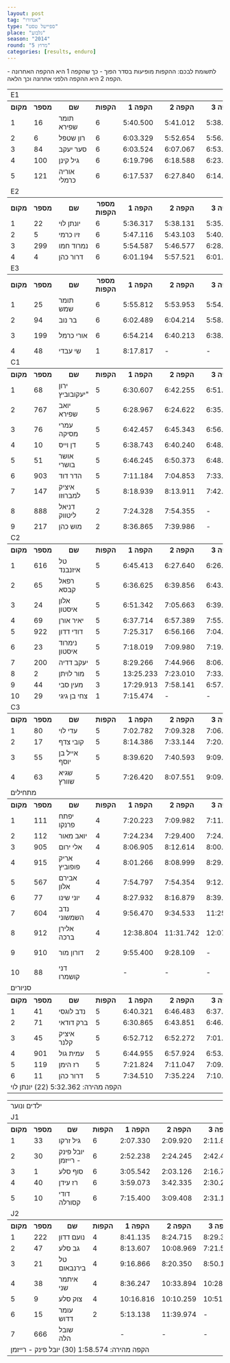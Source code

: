 ```yaml
---
layout: post
tag: "אנדורו"
type: "ספיישל טסט"
place: "גלבוע"
season: "2014"
round: "מרוץ 5"
categories: [results, enduro]
---
```


<p class="message">לתשומת לבכם: ההקפות מופיעות בסדר הפוך - כך שהקפה 1 היא ההקפה האחרונה - הקפה 2 היא ההקפה הלפני אחרונה וכך הלאה.</p>

<table class="line_color big_table">
<tr>
    <td colspan="99" class="title_font">E1</td>
</tr>
<tr class="rnkh_bkcolor">
    <th class="rnkh_font">מקום</th>
    <th class="rnkh_font">מספר</th>
    <th class="rnkh_font">שם</th>
    <th class="rnkh_font">הקפות</th>
    <th class="rnkh_font">הקפה 1</th>
    <th class="rnkh_font">הקפה 2</th>
    <th class="rnkh_font">הקפה 3</th>
    <th class="rnkh_font">הקפה 4</th>
    <th class="rnkh_font">הקפה 5</th>
    <th class="rnkh_font">הקפה 6</th>
    <th class="rnkh_font">זמן כולל</th>
    <th class="rnkh_font">פער</th>
</tr>
<tr class="rnk_bkcolor">
    <td class="rnk_font">1</td>
    <td class="rnk_font">16</td>
    <td class="rnk_font">תומר שפירא</td>
    <td class="rnk_font">6</td>
    <td class="rnk_font">5:40.500</td>
    <td class="rnk_font">5:41.012</td>
    <td class="rnk_font">5:38.919</td>
    <td class="rnk_font">5:41.740</td>
    <td class="rnk_font">5:51.975</td>
    <td class="rnk_font">6:00.702</td>
    <td class="rnk_font">34:34.848</td>
    <td class="rnk_font">-</td>
</tr>
<tr class="rnk_bkcolor">
    <td class="rnk_font">2</td>
    <td class="rnk_font">6</td>
    <td class="rnk_font">רון שטפל</td>
    <td class="rnk_font">6</td>
    <td class="rnk_font">6:03.329</td>
    <td class="rnk_font">5:52.654</td>
    <td class="rnk_font">5:56.394</td>
    <td class="rnk_font">6:00.101</td>
    <td class="rnk_font">6:09.539</td>
    <td class="rnk_font">6:30.685</td>
    <td class="rnk_font">36:32.702</td>
    <td class="rnk_font">1:57.854</td>
</tr>
<tr class="rnk_bkcolor">
    <td class="rnk_font">3</td>
    <td class="rnk_font">84</td>
    <td class="rnk_font">סער יעקב</td>
    <td class="rnk_font">6</td>
    <td class="rnk_font">6:03.524</td>
    <td class="rnk_font">6:07.067</td>
    <td class="rnk_font">6:53.861</td>
    <td class="rnk_font">6:11.944</td>
    <td class="rnk_font">6:04.716</td>
    <td class="rnk_font">6:41.671</td>
    <td class="rnk_font">38:02.783</td>
    <td class="rnk_font">3:27.935</td>
</tr>
<tr class="rnk_bkcolor">
    <td class="rnk_font">4</td>
    <td class="rnk_font">100</td>
    <td class="rnk_font">גיל קינן</td>
    <td class="rnk_font">6</td>
    <td class="rnk_font">6:19.796</td>
    <td class="rnk_font">6:18.588</td>
    <td class="rnk_font">6:23.509</td>
    <td class="rnk_font">6:18.945</td>
    <td class="rnk_font">6:24.582</td>
    <td class="rnk_font">6:38.411</td>
    <td class="rnk_font">38:23.831</td>
    <td class="rnk_font">3:48.983</td>
</tr>
<tr class="rnk_bkcolor">
    <td class="rnk_font">5</td>
    <td class="rnk_font">121</td>
    <td class="rnk_font">אוריה כרמלי</td>
    <td class="rnk_font">6</td>
    <td class="rnk_font">6:17.537</td>
    <td class="rnk_font">6:27.840</td>
    <td class="rnk_font">6:14.792</td>
    <td class="rnk_font">6:13.343</td>
    <td class="rnk_font">6:22.510</td>
    <td class="rnk_font">6:57.573</td>
    <td class="rnk_font">38:33.595</td>
    <td class="rnk_font">3:58.747</td>
</tr>
<tr>
    <td colspan="99" class="title_font">E2</td>
</tr>
<tr class="rnkh_bkcolor">
    <th class="rnkh_font">מקום</th>
    <th class="rnkh_font">מספר</th>
    <th class="rnkh_font">שם</th>
    <th class="rnkh_font">מספר הקפות</th>
    <th class="rnkh_font">הקפה 1</th>
    <th class="rnkh_font">הקפה 2</th>
    <th class="rnkh_font">הקפה 3</th>
    <th class="rnkh_font">הקפה 4</th>
    <th class="rnkh_font">הקפה 5</th>
    <th class="rnkh_font">הקפה 6</th>
    <th class="rnkh_font">זמן כולל</th>
    <th class="rnkh_font">פער</th>
</tr>
<tr class="rnk_bkcolor">
    <td class="rnk_font">1</td>
    <td class="rnk_font">22</td>
    <td class="rnk_font">יונתן לוי</td>
    <td class="rnk_font">6</td>
    <td class="rnk_font">5:36.317</td>
    <td class="rnk_font">5:38.131</td>
    <td class="rnk_font">5:35.025</td>
    <td class="rnk_font">5:32.362</td>
    <td class="rnk_font">5:47.988</td>
    <td class="rnk_font">5:47.907</td>
    <td class="rnk_font">33:57.730</td>
    <td class="rnk_font">-</td>
</tr>
<tr class="rnk_bkcolor">
    <td class="rnk_font">2</td>
    <td class="rnk_font">5</td>
    <td class="rnk_font">זיו כרמי</td>
    <td class="rnk_font">6</td>
    <td class="rnk_font">5:47.116</td>
    <td class="rnk_font">5:43.103</td>
    <td class="rnk_font">5:40.653</td>
    <td class="rnk_font">5:39.514</td>
    <td class="rnk_font">5:42.107</td>
    <td class="rnk_font">5:58.327</td>
    <td class="rnk_font">34:30.820</td>
    <td class="rnk_font">33.090</td>
</tr>
<tr class="rnk_bkcolor">
    <td class="rnk_font">3</td>
    <td class="rnk_font">299</td>
    <td class="rnk_font">נמרוד חמו</td>
    <td class="rnk_font">6</td>
    <td class="rnk_font">5:54.587</td>
    <td class="rnk_font">5:46.577</td>
    <td class="rnk_font">6:28.144</td>
    <td class="rnk_font">5:48.086</td>
    <td class="rnk_font">5:54.150</td>
    <td class="rnk_font">5:57.387</td>
    <td class="rnk_font">35:48.931</td>
    <td class="rnk_font">1:51.201</td>
</tr>
<tr class="rnk_bkcolor">
    <td class="rnk_font">4</td>
    <td class="rnk_font">4</td>
    <td class="rnk_font">דרור כהן</td>
    <td class="rnk_font">6</td>
    <td class="rnk_font">6:01.194</td>
    <td class="rnk_font">5:57.521</td>
    <td class="rnk_font">6:01.924</td>
    <td class="rnk_font">6:14.253</td>
    <td class="rnk_font">6:02.950</td>
    <td class="rnk_font">6:29.081</td>
    <td class="rnk_font">36:46.923</td>
    <td class="rnk_font">2:49.193</td>
</tr>
<tr>
    <td colspan="99" class="title_font">E3</td>
</tr>
<tr class="rnkh_bkcolor">
    <th class="rnkh_font">מקום</th>
    <th class="rnkh_font">מספר</th>
    <th class="rnkh_font">שם</th>
    <th class="rnkh_font">מספר הקפות</th>
    <th class="rnkh_font">הקפה 1</th>
    <th class="rnkh_font">הקפה 2</th>
    <th class="rnkh_font">הקפה 3</th>
    <th class="rnkh_font">הקפה 4</th>
    <th class="rnkh_font">הקפה 5</th>
    <th class="rnkh_font">הקפה 6</th>
    <th class="rnkh_font">זמן כולל</th>
    <th class="rnkh_font">פער</th>
</tr>
<tr class="rnk_bkcolor">
    <td class="rnk_font">1</td>
    <td class="rnk_font">25</td>
    <td class="rnk_font">תומר שמש</td>
    <td class="rnk_font">6</td>
    <td class="rnk_font">5:55.812</td>
    <td class="rnk_font">5:53.953</td>
    <td class="rnk_font">5:54.797</td>
    <td class="rnk_font">5:55.157</td>
    <td class="rnk_font">5:57.862</td>
    <td class="rnk_font">6:17.827</td>
    <td class="rnk_font">35:55.408</td>
    <td class="rnk_font">-</td>
</tr>
<tr class="rnk_bkcolor">
    <td class="rnk_font">2</td>
    <td class="rnk_font">94</td>
    <td class="rnk_font">בר נוב</td>
    <td class="rnk_font">6</td>
    <td class="rnk_font">6:02.489</td>
    <td class="rnk_font">6:04.214</td>
    <td class="rnk_font">5:58.564</td>
    <td class="rnk_font">6:17.445</td>
    <td class="rnk_font">6:13.038</td>
    <td class="rnk_font">6:11.938</td>
    <td class="rnk_font">36:47.688</td>
    <td class="rnk_font">52.280</td>
</tr>
<tr class="rnk_bkcolor">
    <td class="rnk_font">3</td>
    <td class="rnk_font">199</td>
    <td class="rnk_font">אורי כרמל</td>
    <td class="rnk_font">6</td>
    <td class="rnk_font">6:54.214</td>
    <td class="rnk_font">6:40.213</td>
    <td class="rnk_font">6:38.086</td>
    <td class="rnk_font">6:35.398</td>
    <td class="rnk_font">6:26.568</td>
    <td class="rnk_font">6:40.942</td>
    <td class="rnk_font penalty">P 43:55.421</td>
    <td class="rnk_font">8:00.013</td>
</tr>
<tr class="rnk_bkcolor">
    <td class="rnk_font">4</td>
    <td class="rnk_font">48</td>
    <td class="rnk_font">שי עבדי</td>
    <td class="rnk_font">1</td>
    <td class="rnk_font">8:17.817</td>
    <td class="rnk_font">-</td>
    <td class="rnk_font">-</td>
    <td class="rnk_font">-</td>
    <td class="rnk_font">-</td>
    <td class="rnk_font">-</td>
    <td class="rnk_font">08:17.817</td>
    <td class="rnk_font">5 הקפות</td>
</tr>
<tr>
    <td colspan="99" class="title_font">C1</td>
</tr>
<tr class="rnkh_bkcolor">
    <th class="rnkh_font">מקום</th>
    <th class="rnkh_font">מספר</th>
    <th class="rnkh_font">שם</th>
    <th class="rnkh_font">הקפות</th>
    <th class="rnkh_font">הקפה 1</th>
    <th class="rnkh_font">הקפה 2</th>
    <th class="rnkh_font">הקפה 3</th>
    <th class="rnkh_font">הקפה 4</th>
    <th class="rnkh_font">הקפה 5</th>
    <th class="rnkh_font">הקפה 6</th>
    <th class="rnkh_font">זמן כולל</th>
    <th class="rnkh_font">פער</th>
</tr>
<tr class="rnk_bkcolor">
    <td class="rnk_font">1</td>
    <td class="rnk_font">68</td>
    <td class="rnk_font">ירון יעקובוביץ"</td>
    <td class="rnk_font">5</td>
    <td class="rnk_font">6:30.607</td>
    <td class="rnk_font">6:42.255</td>
    <td class="rnk_font">6:51.152</td>
    <td class="rnk_font">6:35.780</td>
    <td class="rnk_font">6:49.584</td>
    <td class="rnk_font">-</td>
    <td class="rnk_font">33:29.378</td>
    <td class="rnk_font">-</td>
</tr>
<tr class="rnk_bkcolor">
    <td class="rnk_font">2</td>
    <td class="rnk_font">767</td>
    <td class="rnk_font">יואב שפירא</td>
    <td class="rnk_font">5</td>
    <td class="rnk_font">6:28.967</td>
    <td class="rnk_font">6:24.622</td>
    <td class="rnk_font">6:35.949</td>
    <td class="rnk_font">6:50.175</td>
    <td class="rnk_font">7:56.763</td>
    <td class="rnk_font">-</td>
    <td class="rnk_font">34:16.476</td>
    <td class="rnk_font">47.098</td>
</tr>
<tr class="rnk_bkcolor">
    <td class="rnk_font">3</td>
    <td class="rnk_font">76</td>
    <td class="rnk_font">עמרי מסיקה</td>
    <td class="rnk_font">5</td>
    <td class="rnk_font">6:42.457</td>
    <td class="rnk_font">6:45.343</td>
    <td class="rnk_font">6:56.437</td>
    <td class="rnk_font">6:50.851</td>
    <td class="rnk_font">7:05.122</td>
    <td class="rnk_font">-</td>
    <td class="rnk_font">34:20.210</td>
    <td class="rnk_font">50.832</td>
</tr>
<tr class="rnk_bkcolor">
    <td class="rnk_font">4</td>
    <td class="rnk_font">10</td>
    <td class="rnk_font">דן וייס</td>
    <td class="rnk_font">5</td>
    <td class="rnk_font">6:38.743</td>
    <td class="rnk_font">6:40.240</td>
    <td class="rnk_font">6:48.682</td>
    <td class="rnk_font">7:00.483</td>
    <td class="rnk_font">7:21.022</td>
    <td class="rnk_font">-</td>
    <td class="rnk_font">34:29.170</td>
    <td class="rnk_font">59.792</td>
</tr>
<tr class="rnk_bkcolor">
    <td class="rnk_font">5</td>
    <td class="rnk_font">51</td>
    <td class="rnk_font">אושר בושרי</td>
    <td class="rnk_font">5</td>
    <td class="rnk_font">6:46.245</td>
    <td class="rnk_font">6:50.373</td>
    <td class="rnk_font">6:48.208</td>
    <td class="rnk_font">6:54.459</td>
    <td class="rnk_font">7:17.813</td>
    <td class="rnk_font">-</td>
    <td class="rnk_font">34:37.098</td>
    <td class="rnk_font">1:07.720</td>
</tr>
<tr class="rnk_bkcolor">
    <td class="rnk_font">6</td>
    <td class="rnk_font">903</td>
    <td class="rnk_font">הדר דוד</td>
    <td class="rnk_font">5</td>
    <td class="rnk_font">7:11.184</td>
    <td class="rnk_font">7:04.853</td>
    <td class="rnk_font">7:33.487</td>
    <td class="rnk_font">6:59.638</td>
    <td class="rnk_font">7:44.211</td>
    <td class="rnk_font">-</td>
    <td class="rnk_font">36:33.373</td>
    <td class="rnk_font">3:03.995</td>
</tr>
<tr class="rnk_bkcolor">
    <td class="rnk_font">7</td>
    <td class="rnk_font">147</td>
    <td class="rnk_font">איציק למברוזו</td>
    <td class="rnk_font">5</td>
    <td class="rnk_font">8:18.939</td>
    <td class="rnk_font">8:13.911</td>
    <td class="rnk_font">7:42.678</td>
    <td class="rnk_font">8:21.854</td>
    <td class="rnk_font">8:48.768</td>
    <td class="rnk_font">-</td>
    <td class="rnk_font penalty">P 47:26.150</td>
    <td class="rnk_font">13:56.772</td>
</tr>
<tr class="rnk_bkcolor">
    <td class="rnk_font">8</td>
    <td class="rnk_font">888</td>
    <td class="rnk_font">דניאל ליטווק</td>
    <td class="rnk_font">2</td>
    <td class="rnk_font">7:24.328</td>
    <td class="rnk_font">7:54.355</td>
    <td class="rnk_font">-</td>
    <td class="rnk_font">-</td>
    <td class="rnk_font">-</td>
    <td class="rnk_font">-</td>
    <td class="rnk_font">15:18.683</td>
    <td class="rnk_font">3 הקפות</td>
</tr>
<tr class="rnk_bkcolor">
    <td class="rnk_font">9</td>
    <td class="rnk_font">217</td>
    <td class="rnk_font">מוש כהן</td>
    <td class="rnk_font">2</td>
    <td class="rnk_font">8:36.865</td>
    <td class="rnk_font">7:39.986</td>
    <td class="rnk_font">-</td>
    <td class="rnk_font">-</td>
    <td class="rnk_font">-</td>
    <td class="rnk_font">-</td>
    <td class="rnk_font">16:16.851</td>
    <td class="rnk_font">3 הקפות</td>
</tr>
<tr>
    <td colspan="99" class="title_font">C2</td>
</tr>
<tr class="rnkh_bkcolor">
    <th class="rnkh_font">מקום</th>
    <th class="rnkh_font">מספר</th>
    <th class="rnkh_font">שם</th>
    <th class="rnkh_font">הקפות</th>
    <th class="rnkh_font">הקפה 1</th>
    <th class="rnkh_font">הקפה 2</th>
    <th class="rnkh_font">הקפה 3</th>
    <th class="rnkh_font">הקפה 4</th>
    <th class="rnkh_font">הקפה 5</th>
    <th class="rnkh_font">הקפה 6</th>
    <th class="rnkh_font">זמן כולל</th>
    <th class="rnkh_font">פער</th>
</tr>
<tr class="rnk_bkcolor">
    <td class="rnk_font">1</td>
    <td class="rnk_font">616</td>
    <td class="rnk_font">טל איזנבנד</td>
    <td class="rnk_font">5</td>
    <td class="rnk_font">6:45.413</td>
    <td class="rnk_font">6:27.640</td>
    <td class="rnk_font">6:26.711</td>
    <td class="rnk_font">6:30.676</td>
    <td class="rnk_font">6:29.179</td>
    <td class="rnk_font">-</td>
    <td class="rnk_font">32:39.619</td>
    <td class="rnk_font">-</td>
</tr>
<tr class="rnk_bkcolor">
    <td class="rnk_font">2</td>
    <td class="rnk_font">65</td>
    <td class="rnk_font">רפאל קבסא</td>
    <td class="rnk_font">5</td>
    <td class="rnk_font">6:36.625</td>
    <td class="rnk_font">6:39.856</td>
    <td class="rnk_font">6:43.175</td>
    <td class="rnk_font">6:53.375</td>
    <td class="rnk_font">6:40.970</td>
    <td class="rnk_font">-</td>
    <td class="rnk_font">33:34.001</td>
    <td class="rnk_font">54.382</td>
</tr>
<tr class="rnk_bkcolor">
    <td class="rnk_font">3</td>
    <td class="rnk_font">24</td>
    <td class="rnk_font">אלון איסטון</td>
    <td class="rnk_font">5</td>
    <td class="rnk_font">6:51.342</td>
    <td class="rnk_font">7:05.663</td>
    <td class="rnk_font">6:39.995</td>
    <td class="rnk_font">6:55.592</td>
    <td class="rnk_font">7:08.211</td>
    <td class="rnk_font">-</td>
    <td class="rnk_font">34:40.803</td>
    <td class="rnk_font">2:01.184</td>
</tr>
<tr class="rnk_bkcolor">
    <td class="rnk_font">4</td>
    <td class="rnk_font">69</td>
    <td class="rnk_font">יאיר אורן</td>
    <td class="rnk_font">5</td>
    <td class="rnk_font">6:37.714</td>
    <td class="rnk_font">6:57.389</td>
    <td class="rnk_font">7:55.979</td>
    <td class="rnk_font">6:44.889</td>
    <td class="rnk_font">6:45.557</td>
    <td class="rnk_font">-</td>
    <td class="rnk_font">35:01.528</td>
    <td class="rnk_font">2:21.909</td>
</tr>
<tr class="rnk_bkcolor">
    <td class="rnk_font">5</td>
    <td class="rnk_font">922</td>
    <td class="rnk_font">דודי דדון</td>
    <td class="rnk_font">5</td>
    <td class="rnk_font">7:25.317</td>
    <td class="rnk_font">6:56.166</td>
    <td class="rnk_font">7:04.769</td>
    <td class="rnk_font">7:01.928</td>
    <td class="rnk_font">7:14.705</td>
    <td class="rnk_font">-</td>
    <td class="rnk_font">35:42.885</td>
    <td class="rnk_font">3:03.266</td>
</tr>
<tr class="rnk_bkcolor">
    <td class="rnk_font">6</td>
    <td class="rnk_font">23</td>
    <td class="rnk_font">נימרוד איסטון</td>
    <td class="rnk_font">5</td>
    <td class="rnk_font">7:18.019</td>
    <td class="rnk_font">7:09.980</td>
    <td class="rnk_font">7:19.675</td>
    <td class="rnk_font">7:03.979</td>
    <td class="rnk_font">7:13.263</td>
    <td class="rnk_font">-</td>
    <td class="rnk_font">36:04.916</td>
    <td class="rnk_font">3:25.297</td>
</tr>
<tr class="rnk_bkcolor">
    <td class="rnk_font">7</td>
    <td class="rnk_font">200</td>
    <td class="rnk_font">יעקב דדיה</td>
    <td class="rnk_font">5</td>
    <td class="rnk_font">8:29.266</td>
    <td class="rnk_font">7:44.966</td>
    <td class="rnk_font">8:06.912</td>
    <td class="rnk_font">7:48.095</td>
    <td class="rnk_font">8:15.927</td>
    <td class="rnk_font">-</td>
    <td class="rnk_font">40:25.166</td>
    <td class="rnk_font">7:45.547</td>
</tr>
<tr class="rnk_bkcolor">
    <td class="rnk_font">8</td>
    <td class="rnk_font">2</td>
    <td class="rnk_font">מור לויתן</td>
    <td class="rnk_font">5</td>
    <td class="rnk_font">13:25.233</td>
    <td class="rnk_font">7:23.010</td>
    <td class="rnk_font">7:33.596</td>
    <td class="rnk_font">7:31.533</td>
    <td class="rnk_font">7:28.675</td>
    <td class="rnk_font">-</td>
    <td class="rnk_font">43:22.047</td>
    <td class="rnk_font">10:42.428</td>
</tr>
<tr class="rnk_bkcolor">
    <td class="rnk_font">9</td>
    <td class="rnk_font">44</td>
    <td class="rnk_font">מעין סבי</td>
    <td class="rnk_font">3</td>
    <td class="rnk_font">17:29.913</td>
    <td class="rnk_font">7:58.141</td>
    <td class="rnk_font">6:57.343</td>
    <td class="rnk_font">-</td>
    <td class="rnk_font">-</td>
    <td class="rnk_font">-</td>
    <td class="rnk_font">32:25.397</td>
    <td class="rnk_font">2 הקפות</td>
</tr>
<tr class="rnk_bkcolor">
    <td class="rnk_font">10</td>
    <td class="rnk_font">29</td>
    <td class="rnk_font">צחי בן גיגי</td>
    <td class="rnk_font">1</td>
    <td class="rnk_font">7:15.474</td>
    <td class="rnk_font">-</td>
    <td class="rnk_font">-</td>
    <td class="rnk_font">-</td>
    <td class="rnk_font">-</td>
    <td class="rnk_font">-</td>
    <td class="rnk_font">07:15.474</td>
    <td class="rnk_font">4 הקפות</td>
</tr>
<tr>
    <td colspan="99" class="title_font">C3</td>
</tr>
<tr class="rnkh_bkcolor">
    <th class="rnkh_font">מקום</th>
    <th class="rnkh_font">מספר</th>
    <th class="rnkh_font">שם</th>
    <th class="rnkh_font">הקפות</th>
    <th class="rnkh_font">הקפה 1</th>
    <th class="rnkh_font">הקפה 2</th>
    <th class="rnkh_font">הקפה 3</th>
    <th class="rnkh_font">הקפה 4</th>
    <th class="rnkh_font">הקפה 5</th>
    <th class="rnkh_font">הקפה 6</th>
    <th class="rnkh_font">זמן כולל</th>
    <th class="rnkh_font">פער</th>
</tr>
<tr class="rnk_bkcolor">
    <td class="rnk_font">1</td>
    <td class="rnk_font">80</td>
    <td class="rnk_font">עדי לוי</td>
    <td class="rnk_font">5</td>
    <td class="rnk_font">7:02.782</td>
    <td class="rnk_font">7:09.328</td>
    <td class="rnk_font">7:06.121</td>
    <td class="rnk_font">7:19.371</td>
    <td class="rnk_font">7:43.535</td>
    <td class="rnk_font">-</td>
    <td class="rnk_font">36:21.137</td>
    <td class="rnk_font">-</td>
</tr>
<tr class="rnk_bkcolor">
    <td class="rnk_font">2</td>
    <td class="rnk_font">17</td>
    <td class="rnk_font">קובי צדף</td>
    <td class="rnk_font">5</td>
    <td class="rnk_font">8:14.386</td>
    <td class="rnk_font">7:33.144</td>
    <td class="rnk_font">7:20.262</td>
    <td class="rnk_font">7:25.966</td>
    <td class="rnk_font">7:44.696</td>
    <td class="rnk_font">-</td>
    <td class="rnk_font">38:18.454</td>
    <td class="rnk_font">1:57.317</td>
</tr>
<tr class="rnk_bkcolor">
    <td class="rnk_font">3</td>
    <td class="rnk_font">55</td>
    <td class="rnk_font">אייל בן יוסף</td>
    <td class="rnk_font">5</td>
    <td class="rnk_font">8:39.620</td>
    <td class="rnk_font">7:40.593</td>
    <td class="rnk_font">9:09.836</td>
    <td class="rnk_font">7:18.250</td>
    <td class="rnk_font">7:32.029</td>
    <td class="rnk_font">-</td>
    <td class="rnk_font">40:20.328</td>
    <td class="rnk_font">3:59.191</td>
</tr>
<tr class="rnk_bkcolor">
    <td class="rnk_font">4</td>
    <td class="rnk_font">63</td>
    <td class="rnk_font">שגיא שוורץ</td>
    <td class="rnk_font">5</td>
    <td class="rnk_font">7:26.420</td>
    <td class="rnk_font">8:07.551</td>
    <td class="rnk_font">9:09.131</td>
    <td class="rnk_font">9:58.702</td>
    <td class="rnk_font">7:41.527</td>
    <td class="rnk_font">-</td>
    <td class="rnk_font penalty">P 48:23.331</td>
    <td class="rnk_font">12:02.194</td>
</tr>
<tr>
    <td colspan="99" class="title_font">מתחילים</td>
</tr>
<tr class="rnkh_bkcolor">
    <th class="rnkh_font">מקום</th>
    <th class="rnkh_font">מספר</th>
    <th class="rnkh_font">שם</th>
    <th class="rnkh_font">הקפות</th>
    <th class="rnkh_font">הקפה 1</th>
    <th class="rnkh_font">הקפה 2</th>
    <th class="rnkh_font">הקפה 3</th>
    <th class="rnkh_font">הקפה 4</th>
    <th class="rnkh_font">הקפה 5</th>
    <th class="rnkh_font">הקפה 6</th>
    <th class="rnkh_font">זמן כולל</th>
    <th class="rnkh_font">פער</th>
</tr>
<tr class="rnk_bkcolor">
    <td class="rnk_font">1</td>
    <td class="rnk_font">111</td>
    <td class="rnk_font">יפתח פרנקו</td>
    <td class="rnk_font">4</td>
    <td class="rnk_font">7:20.223</td>
    <td class="rnk_font">7:09.982</td>
    <td class="rnk_font">7:11.665</td>
    <td class="rnk_font">7:20.720</td>
    <td class="rnk_font">-</td>
    <td class="rnk_font">-</td>
    <td class="rnk_font">29:02.590</td>
    <td class="rnk_font">-</td>
</tr>
<tr class="rnk_bkcolor">
    <td class="rnk_font">2</td>
    <td class="rnk_font">112</td>
    <td class="rnk_font">יואב מאור</td>
    <td class="rnk_font">4</td>
    <td class="rnk_font">7:24.234</td>
    <td class="rnk_font">7:29.400</td>
    <td class="rnk_font">7:24.689</td>
    <td class="rnk_font">7:44.107</td>
    <td class="rnk_font">-</td>
    <td class="rnk_font">-</td>
    <td class="rnk_font">30:02.430</td>
    <td class="rnk_font">59.840</td>
</tr>
<tr class="rnk_bkcolor">
    <td class="rnk_font">3</td>
    <td class="rnk_font">905</td>
    <td class="rnk_font">אלי ירום</td>
    <td class="rnk_font">4</td>
    <td class="rnk_font">8:06.905</td>
    <td class="rnk_font">8:12.614</td>
    <td class="rnk_font">8:00.178</td>
    <td class="rnk_font">8:05.902</td>
    <td class="rnk_font">-</td>
    <td class="rnk_font">-</td>
    <td class="rnk_font">32:25.599</td>
    <td class="rnk_font">3:23.009</td>
</tr>
<tr class="rnk_bkcolor">
    <td class="rnk_font">4</td>
    <td class="rnk_font">915</td>
    <td class="rnk_font">אריק פופוביץ</td>
    <td class="rnk_font">4</td>
    <td class="rnk_font">8:01.266</td>
    <td class="rnk_font">8:08.999</td>
    <td class="rnk_font">8:29.955</td>
    <td class="rnk_font">8:37.044</td>
    <td class="rnk_font">-</td>
    <td class="rnk_font">-</td>
    <td class="rnk_font">33:17.264</td>
    <td class="rnk_font">4:14.674</td>
</tr>
<tr class="rnk_bkcolor">
    <td class="rnk_font">5</td>
    <td class="rnk_font">567</td>
    <td class="rnk_font">אבירם אלון</td>
    <td class="rnk_font">4</td>
    <td class="rnk_font">7:54.797</td>
    <td class="rnk_font">7:54.354</td>
    <td class="rnk_font">9:12.871</td>
    <td class="rnk_font">8:34.120</td>
    <td class="rnk_font">-</td>
    <td class="rnk_font">-</td>
    <td class="rnk_font">33:36.142</td>
    <td class="rnk_font">4:33.552</td>
</tr>
<tr class="rnk_bkcolor">
    <td class="rnk_font">6</td>
    <td class="rnk_font">77</td>
    <td class="rnk_font">יוני שינו</td>
    <td class="rnk_font">4</td>
    <td class="rnk_font">8:27.932</td>
    <td class="rnk_font">8:16.879</td>
    <td class="rnk_font">8:39.416</td>
    <td class="rnk_font">9:08.681</td>
    <td class="rnk_font">-</td>
    <td class="rnk_font">-</td>
    <td class="rnk_font">34:32.908</td>
    <td class="rnk_font">5:30.318</td>
</tr>
<tr class="rnk_bkcolor">
    <td class="rnk_font">7</td>
    <td class="rnk_font">604</td>
    <td class="rnk_font">נדב השמשוני</td>
    <td class="rnk_font">4</td>
    <td class="rnk_font">9:56.470</td>
    <td class="rnk_font">9:34.533</td>
    <td class="rnk_font">11:25.128</td>
    <td class="rnk_font">9:23.969</td>
    <td class="rnk_font">-</td>
    <td class="rnk_font">-</td>
    <td class="rnk_font">40:20.100</td>
    <td class="rnk_font">11:17.510</td>
</tr>
<tr class="rnk_bkcolor">
    <td class="rnk_font">8</td>
    <td class="rnk_font">912</td>
    <td class="rnk_font">אלירן ברכה</td>
    <td class="rnk_font">4</td>
    <td class="rnk_font">12:38.804</td>
    <td class="rnk_font">11:31.742</td>
    <td class="rnk_font">12:07.627</td>
    <td class="rnk_font">9:27.099</td>
    <td class="rnk_font">-</td>
    <td class="rnk_font">-</td>
    <td class="rnk_font">45:45.272</td>
    <td class="rnk_font">16:42.682</td>
</tr>
<tr class="rnk_bkcolor">
    <td class="rnk_font">9</td>
    <td class="rnk_font">910</td>
    <td class="rnk_font">דורון מור</td>
    <td class="rnk_font">2</td>
    <td class="rnk_font">9:55.400</td>
    <td class="rnk_font">9:28.109</td>
    <td class="rnk_font">-</td>
    <td class="rnk_font">-</td>
    <td class="rnk_font">-</td>
    <td class="rnk_font">-</td>
    <td class="rnk_font penalty">P 23:23.509</td>
    <td class="rnk_font">2 הקפות</td>
</tr>
<tr class="rnk_bkcolor">
    <td class="rnk_font">10</td>
    <td class="rnk_font">88</td>
    <td class="rnk_font">דני קושמרו</td>
    <td class="rnk_font"></td>
    <td class="rnk_font">-</td>
    <td class="rnk_font">-</td>
    <td class="rnk_font">-</td>
    <td class="rnk_font">-</td>
    <td class="rnk_font">-</td>
    <td class="rnk_font">-</td>
    <td class="rnk_font">-</td>
    <td class="rnk_font">4 הקפות</td>
</tr>
<tr>
    <td colspan="99" class="title_font">סניורים</td>
</tr>
<tr class="rnkh_bkcolor">
    <th class="rnkh_font">מקום</th>
    <th class="rnkh_font">מספר</th>
    <th class="rnkh_font">שם</th>
    <th class="rnkh_font">הקפות</th>
    <th class="rnkh_font">הקפה 1</th>
    <th class="rnkh_font">הקפה 2</th>
    <th class="rnkh_font">הקפה 3</th>
    <th class="rnkh_font">הקפה 4</th>
    <th class="rnkh_font">הקפה 5</th>
    <th class="rnkh_font">הקפה 6</th>
    <th class="rnkh_font">זמן כולל</th>
    <th class="rnkh_font">פער</th>
</tr>
<tr class="rnk_bkcolor">
    <td class="rnk_font">1</td>
    <td class="rnk_font">41</td>
    <td class="rnk_font">נדב לוגסי</td>
    <td class="rnk_font">5</td>
    <td class="rnk_font">6:40.321</td>
    <td class="rnk_font">6:46.483</td>
    <td class="rnk_font">6:37.914</td>
    <td class="rnk_font">6:39.581</td>
    <td class="rnk_font">6:47.220</td>
    <td class="rnk_font">-</td>
    <td class="rnk_font">33:31.519</td>
    <td class="rnk_font">-</td>
</tr>
<tr class="rnk_bkcolor">
    <td class="rnk_font">2</td>
    <td class="rnk_font">71</td>
    <td class="rnk_font">ברק דודאי</td>
    <td class="rnk_font">5</td>
    <td class="rnk_font">6:30.865</td>
    <td class="rnk_font">6:43.851</td>
    <td class="rnk_font">6:46.643</td>
    <td class="rnk_font">6:47.388</td>
    <td class="rnk_font">7:06.724</td>
    <td class="rnk_font">-</td>
    <td class="rnk_font">33:55.471</td>
    <td class="rnk_font">23.952</td>
</tr>
<tr class="rnk_bkcolor">
    <td class="rnk_font">3</td>
    <td class="rnk_font">45</td>
    <td class="rnk_font">איציק קלנר</td>
    <td class="rnk_font">5</td>
    <td class="rnk_font">6:52.712</td>
    <td class="rnk_font">6:52.272</td>
    <td class="rnk_font">7:01.679</td>
    <td class="rnk_font">6:45.290</td>
    <td class="rnk_font">6:52.767</td>
    <td class="rnk_font">-</td>
    <td class="rnk_font">34:24.720</td>
    <td class="rnk_font">53.201</td>
</tr>
<tr class="rnk_bkcolor">
    <td class="rnk_font">4</td>
    <td class="rnk_font">901</td>
    <td class="rnk_font">עמית גול</td>
    <td class="rnk_font">5</td>
    <td class="rnk_font">6:44.955</td>
    <td class="rnk_font">6:57.924</td>
    <td class="rnk_font">6:53.164</td>
    <td class="rnk_font">6:53.774</td>
    <td class="rnk_font">7:04.250</td>
    <td class="rnk_font">-</td>
    <td class="rnk_font">34:34.067</td>
    <td class="rnk_font">1:02.548</td>
</tr>
<tr class="rnk_bkcolor">
    <td class="rnk_font">5</td>
    <td class="rnk_font">119</td>
    <td class="rnk_font">רז הימן</td>
    <td class="rnk_font">5</td>
    <td class="rnk_font">7:21.824</td>
    <td class="rnk_font">7:11.047</td>
    <td class="rnk_font">7:09.760</td>
    <td class="rnk_font">7:08.722</td>
    <td class="rnk_font">7:19.595</td>
    <td class="rnk_font">-</td>
    <td class="rnk_font">36:10.948</td>
    <td class="rnk_font">2:39.429</td>
</tr>
<tr class="rnk_bkcolor">
    <td class="rnk_font">6</td>
    <td class="rnk_font">11</td>
    <td class="rnk_font">דרור כהן</td>
    <td class="rnk_font">5</td>
    <td class="rnk_font">7:34.510</td>
    <td class="rnk_font">7:35.224</td>
    <td class="rnk_font">7:10.888</td>
    <td class="rnk_font">7:08.853</td>
    <td class="rnk_font">7:42.420</td>
    <td class="rnk_font">-</td>
    <td class="rnk_font">37:11.895</td>
    <td class="rnk_font">3:40.376</td>
</tr>
<tr>
    <td colspan="99" class="comment_font">הקפה מהירה: 5:32.362 (22) יונתן לוי</td>
</tr>
</table>

<table class="line_color big_table">
<tr>
    <td colspan="99" class="title_font" >ילדים ונוער</td>
</tr>
<tr>
    <td colspan="99" class="title_font">J1</td>
</tr>
<tr class="rnkh_bkcolor">
    <th class="rnkh_font">מקום</th>
    <th class="rnkh_font">מספר</th>
    <th class="rnkh_font">שם</th>
    <th class="rnkh_font">הקפות</th>
    <th class="rnkh_font">הקפה 1</th>
    <th class="rnkh_font">הקפה 2</th>
    <th class="rnkh_font">הקפה 3</th>
    <th class="rnkh_font">הקפה 4</th>
    <th class="rnkh_font">הקפה 5</th>
    <th class="rnkh_font">הקפה 6</th>
    <th class="rnkh_font">זמן כולל</th>
    <th class="rnkh_font">פער</th>
</tr>
<tr class="rnk_bkcolor">
    <td class="rnk_font">1</td>
    <td class="rnk_font">33</td>
    <td class="rnk_font">גיל זרקו</td>
    <td class="rnk_font">6</td>
    <td class="rnk_font">2:07.330</td>
    <td class="rnk_font">2:09.920</td>
    <td class="rnk_font">2:11.850</td>
    <td class="rnk_font">2:03.570</td>
    <td class="rnk_font">2:08.647</td>
    <td class="rnk_font">2:03.020</td>
    <td class="rnk_font">12:44.337</td>
    <td class="rnk_font">-</td>
</tr>
<tr class="rnk_bkcolor">
    <td class="rnk_font">2</td>
    <td class="rnk_font">30</td>
    <td class="rnk_font">יובל פינק - רייזמן</td>
    <td class="rnk_font">6</td>
    <td class="rnk_font">2:52.238</td>
    <td class="rnk_font">2:24.245</td>
    <td class="rnk_font">2:42.447</td>
    <td class="rnk_font">2:06.902</td>
    <td class="rnk_font">2:16.056</td>
    <td class="rnk_font">1:58.574</td>
    <td class="rnk_font">14:20.462</td>
    <td class="rnk_font">1:36.125</td>
</tr>
<tr class="rnk_bkcolor">
    <td class="rnk_font">3</td>
    <td class="rnk_font">1</td>
    <td class="rnk_font">סוף סלע</td>
    <td class="rnk_font">6</td>
    <td class="rnk_font">3:05.542</td>
    <td class="rnk_font">2:03.126</td>
    <td class="rnk_font">2:16.788</td>
    <td class="rnk_font">2:15.289</td>
    <td class="rnk_font">3:18.889</td>
    <td class="rnk_font">2:28.608</td>
    <td class="rnk_font">15:28.242</td>
    <td class="rnk_font">2:43.905</td>
</tr>
<tr class="rnk_bkcolor">
    <td class="rnk_font">4</td>
    <td class="rnk_font">40</td>
    <td class="rnk_font">רז עידן</td>
    <td class="rnk_font">6</td>
    <td class="rnk_font">3:59.073</td>
    <td class="rnk_font">3:42.335</td>
    <td class="rnk_font">2:30.222</td>
    <td class="rnk_font">2:28.930</td>
    <td class="rnk_font">2:27.828</td>
    <td class="rnk_font">2:24.052</td>
    <td class="rnk_font">17:32.440</td>
    <td class="rnk_font">4:48.103</td>
</tr>
<tr class="rnk_bkcolor">
    <td class="rnk_font">5</td>
    <td class="rnk_font">10</td>
    <td class="rnk_font">דודי קסורלה</td>
    <td class="rnk_font">6</td>
    <td class="rnk_font">7:15.400</td>
    <td class="rnk_font">3:09.408</td>
    <td class="rnk_font">2:31.154</td>
    <td class="rnk_font">2:52.077</td>
    <td class="rnk_font">3:48.155</td>
    <td class="rnk_font">2:31.057</td>
    <td class="rnk_font">22:07.251</td>
    <td class="rnk_font">9:22.914</td>
</tr>
<tr>
    <td colspan="99" class="title_font">J2</td>
</tr>
<tr class="rnkh_bkcolor">
    <th class="rnkh_font">מקום</th>
    <th class="rnkh_font">מספר</th>
    <th class="rnkh_font">שם</th>
    <th class="rnkh_font">הקפות</th>
    <th class="rnkh_font">הקפה 1</th>
    <th class="rnkh_font">הקפה 2</th>
    <th class="rnkh_font">הקפה 3</th>
    <th class="rnkh_font">הקפה 4</th>
    <th class="rnkh_font">הקפה 5</th>
    <th class="rnkh_font">הקפה 6</th>
    <th class="rnkh_font">זמן כולל</th>
    <th class="rnkh_font">פער</th>
</tr>
<tr class="rnk_bkcolor">
    <td class="rnk_font">1</td>
    <td class="rnk_font">222</td>
    <td class="rnk_font">נועם דדון</td>
    <td class="rnk_font">4</td>
    <td class="rnk_font">8:41.135</td>
    <td class="rnk_font">8:24.715</td>
    <td class="rnk_font">8:29.317</td>
    <td class="rnk_font">8:19.855</td>
    <td class="rnk_font">-</td>
    <td class="rnk_font">-</td>
    <td class="rnk_font">33:55.022</td>
    <td class="rnk_font">-</td>
</tr>
<tr class="rnk_bkcolor">
    <td class="rnk_font">2</td>
    <td class="rnk_font">47</td>
    <td class="rnk_font">גב סלע</td>
    <td class="rnk_font">4</td>
    <td class="rnk_font">8:13.607</td>
    <td class="rnk_font">10:08.969</td>
    <td class="rnk_font">7:21.532</td>
    <td class="rnk_font">8:30.444</td>
    <td class="rnk_font">-</td>
    <td class="rnk_font">-</td>
    <td class="rnk_font">34:14.552</td>
    <td class="rnk_font">19.530</td>
</tr>
<tr class="rnk_bkcolor">
    <td class="rnk_font">3</td>
    <td class="rnk_font">21</td>
    <td class="rnk_font">טל בירנבאום</td>
    <td class="rnk_font">4</td>
    <td class="rnk_font">9:16.866</td>
    <td class="rnk_font">8:20.350</td>
    <td class="rnk_font">8:50.171</td>
    <td class="rnk_font">8:50.080</td>
    <td class="rnk_font">-</td>
    <td class="rnk_font">-</td>
    <td class="rnk_font">35:17.467</td>
    <td class="rnk_font">1:22.445</td>
</tr>
<tr class="rnk_bkcolor">
    <td class="rnk_font">4</td>
    <td class="rnk_font">38</td>
    <td class="rnk_font">איתמר שני</td>
    <td class="rnk_font">4</td>
    <td class="rnk_font">8:36.247</td>
    <td class="rnk_font">10:33.894</td>
    <td class="rnk_font">10:28.152</td>
    <td class="rnk_font">9:00.630</td>
    <td class="rnk_font">-</td>
    <td class="rnk_font">-</td>
    <td class="rnk_font">38:38.923</td>
    <td class="rnk_font">4:43.901</td>
</tr>
<tr class="rnk_bkcolor">
    <td class="rnk_font">5</td>
    <td class="rnk_font">9</td>
    <td class="rnk_font">צוק סלע</td>
    <td class="rnk_font">4</td>
    <td class="rnk_font">10:16.816</td>
    <td class="rnk_font">10:10.259</td>
    <td class="rnk_font">10:51.604</td>
    <td class="rnk_font">11:23.941</td>
    <td class="rnk_font">-</td>
    <td class="rnk_font">-</td>
    <td class="rnk_font">42:42.620</td>
    <td class="rnk_font">8:47.598</td>
</tr>
<tr class="rnk_bkcolor">
    <td class="rnk_font">6</td>
    <td class="rnk_font">15</td>
    <td class="rnk_font">עומר דדוש</td>
    <td class="rnk_font">2</td>
    <td class="rnk_font">5:13.138</td>
    <td class="rnk_font">11:39.974</td>
    <td class="rnk_font">-</td>
    <td class="rnk_font">-</td>
    <td class="rnk_font">-</td>
    <td class="rnk_font">-</td>
    <td class="rnk_font">16:53.112</td>
    <td class="rnk_font">2 הקפות</td>
</tr>
<tr class="rnk_bkcolor">
    <td class="rnk_font">7</td>
    <td class="rnk_font">666</td>
    <td class="rnk_font">שובל הלה</td>
    <td class="rnk_font"></td>
    <td class="rnk_font">-</td>
    <td class="rnk_font">-</td>
    <td class="rnk_font">-</td>
    <td class="rnk_font">-</td>
    <td class="rnk_font">-</td>
    <td class="rnk_font">-</td>
    <td class="rnk_font">-</td>
    <td class="rnk_font">-</td>
</tr>

<tr><td colspan="99" class="comment_font">הקפה מהירה: 1:58.574 (30) יובל פינק - רייזמן</td></tr>

</table>
